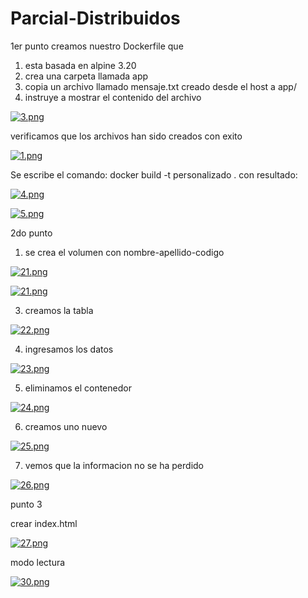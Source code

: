 # Parcial-Distribuidos
1er punto
creamos nuestro Dockerfile que
1. esta basada en alpine 3.20
2. crea una carpeta llamada app
3. copia un archivo llamado mensaje.txt creado desde el host a app/
4. instruye a mostrar el contenido del archivo
   
[![3.png](https://i.postimg.cc/rsmp08V4/3.png)](https://postimg.cc/WFBVxcJp)

verificamos que los archivos han sido creados con exito

[![1.png](https://i.postimg.cc/BZL96Lsg/1.png)](https://postimg.cc/F14nCKYd)

Se escribe el comando: docker build -t personalizado .
con resultado:

[![4.png](https://i.postimg.cc/ZqHZr1Dx/4.png)](https://postimg.cc/t1sLbmbs)



[![5.png](https://i.postimg.cc/GhDCMB52/5.png)](https://postimg.cc/bsqWrv8c)



2do punto
1. se crea el volumen con nombre-apellido-codigo

[![21.png](https://i.postimg.cc/7YjgkR99/21.png)](https://postimg.cc/bsHG03KS)


[![21.png](https://i.postimg.cc/QdpWrdHN/21.png)](https://postimg.cc/k2g5Q9QL)


3. creamos la tabla

[![22.png](https://i.postimg.cc/zvgnMmM9/22.png)](https://postimg.cc/YLtGGPt3)

4. ingresamos los datos

[![23.png](https://i.postimg.cc/PrbD8Mkz/23.png)](https://postimg.cc/kB4G0KGB)

5. eliminamos el contenedor

[![24.png](https://i.postimg.cc/NjSQsWPN/24.png)](https://postimg.cc/rD1BgYTW)

6. creamos uno nuevo

[![25.png](https://i.postimg.cc/VvKc3TCW/25.png)](https://postimg.cc/q66YK1QN)


7. vemos que la informacion no se ha perdido

[![26.png](https://i.postimg.cc/GtVX8xw1/26.png)](https://postimg.cc/kRNQL8gj)



punto 3

crear index.html

[![27.png](https://i.postimg.cc/4yk5XNzJ/27.png)](https://postimg.cc/KkfLNbqV)


modo lectura

[![30.png](https://i.postimg.cc/zXnJzt15/30.png)](https://postimg.cc/Vdky4F6H)





